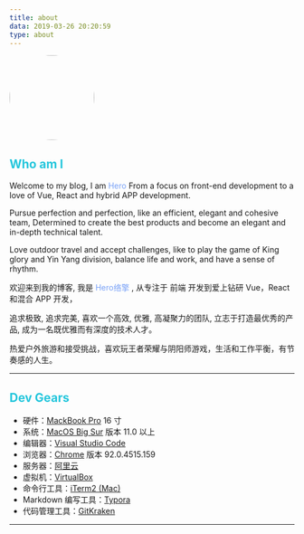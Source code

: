 ```yaml
---
title: about
data: 2019-03-26 20:20:59
type: about
---
```


<img src="https://cdn.ithhx.cn/img-blog/avatar.png" width="150px" style="margin: 0 auto;border-radius: 50%;">

## <font color="#24c6dc">Who am I</font>

Welcome to my blog, I am <font color="#7aa2f7">Hero</font>
From a focus on front-end development to a love of Vue, React and hybrid APP development.

Pursue perfection and perfection, like an efficient, elegant and cohesive team,
Determined to create the best products and become an elegant and in-depth technical talent.

Love outdoor travel and accept challenges, like to play the game of King glory and Yin Yang division, balance life and work, and have a sense of rhythm.

欢迎来到我的博客, 我是 <font color="#7aa2f7">Hero络擎</font> ,
从专注于 前端 开发到爱上钻研 Vue，React 和混合 APP 开发，

追求极致, 追求完美, 喜欢一个高效, 优雅, 高凝聚力的团队,
立志于打造最优秀的产品, 成为一名既优雅而有深度的技术人才。

热爱户外旅游和接受挑战，喜欢玩王者荣耀与阴阳师游戏，生活和工作平衡，有节奏感的人生。
***
<!-- ## <font color="#24c6dc">Open Sources</font>
- vuejs-countdown-timer 一 Vue 2 活动倒计时组件
- vuejs-scroll-fixed-header 一 Vue 2 滑动固定头部组件
- vue-photoswipe 一 A Vue Integrated PhotoSwipe Image Preview Plugin
- vuejs-sticky-directive 一 支持头部和底部 sticky 的功能, 使用的是原生 js 和 vue 的 directive 实现
- captcha-lumen5 一 Lumen5 的验证码包
*** -->
## <font color="#24c6dc">Dev Gears</font>
- 硬件：[MackBook Pro](https://www.apple.com.cn) 16 寸
- 系统：[MacOS Big Sur](https://www.apple.com.cn) 版本 11.0 以上
- 编辑器：[Visual Studio Code](https://code.visualstudio.com)
- 浏览器：[Chrome](https://google.cn/chrome) 版本 92.0.4515.159
- 服务器：[阿里云](https://www.aliyun.com)
- 虚拟机：[VirtualBox](https://www.virtualbox.org)
- 命令行工具：[iTerm2 (Mac)](https://iterm2.com)
- Markdown 编写工具：[Typora](https://www.typora.io)
- 代码管理工具：[GitKraken](https://www.gitkraken.com)
***

